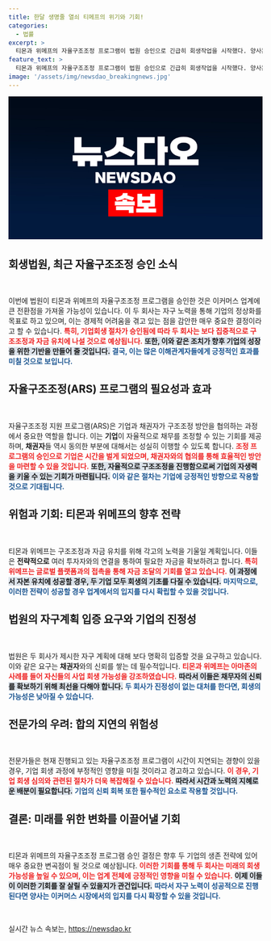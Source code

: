 ```yaml
---
title: 한달 생명줄 열쇠 티메프의 위기와 기회!
categories:
  - 법률
excerpt: >
  티몬과 위메프의 자율구조조정 프로그램이 법원 승인으로 긴급히 회생작업을 시작했다. 양사는 자구책을 통해 피해를 최소화하고 생존의 기회를 잡기 위해 분투 중이다. 그러나 시간 끌기에 대한 우려와 함께 신뢰 회복이 최대 관건으로 떠오르고 있다.
feature_text: >
  티몬과 위메프의 자율구조조정 프로그램이 법원 승인으로 긴급히 회생작업을 시작했다. 양사는 자구책을 통해 피해를 최소화하고 생존의 기회를 잡기 위해 분투 중이다. 그러나 시간 끌기에 대한 우려와 함께 신뢰 회복이 최대 관건으로 떠오르고 있다.
image: '/assets/img/newsdao_breakingnews.jpg'
---
```


<p><img src="/assets/img/newsdao_breakingnews.jpg" alt="firstkoreanews 속보" /></p>

<h2 data-ke-size="size26">회생법원, 최근 자율구조조정 승인 소식</h2>

<p data-ke-size="size16">&nbsp;</p>

<p>이번에 법원이 티몬과 위메프의 자율구조조정 프로그램을 승인한 것은 이커머스 업계에 큰 전환점을 가져올 가능성이 있습니다. 이 두 회사는 자구 노력을 통해 기업의 정상화를 목표로 하고 있으며, 이는 경제적 어려움을 겪고 있는 점을 감안한 매우 중요한 결정이라고 할 수 있습니다. <b><span style="color: #ee2323;">특히, 기업회생 절차가 승인됨에 따라 두 회사는 보다 집중적으로 구조조정과 자금 유치에 나설 것으로 예상됩니다.</span></b> <b><span style="background-color: #21538527;">또한, 이와 같은 조치가 향후 기업의 성장을 위한 기반을 만들어 줄 것입니다.</span></b> <b><span style="color: #1a5490;">결국, 이는 많은 이해관계자들에게 긍정적인 효과를 미칠 것으로 보입니다.</span></b></p>

<h2 data-ke-size="size26">자율구조조정(ARS) 프로그램의 필요성과 효과</h2>

<p data-ke-size="size16">&nbsp;</p>

<p>자율구조조정 지원 프로그램(ARS)은 기업과 채권자가 구조조정 방안을 협의하는 과정에서 중요한 역할을 합니다. 이는 <strong>기업</strong>이 자율적으로 채무를 조정할 수 있는 기회를 제공하며, <strong>채권자</strong>들 역시 동의한 부분에 대해서는 성실히 이행할 수 있도록 합니다. <b><span style="color: #ee2323;">조정 프로그램의 승인으로 기업은 시간을 벌게 되었으며, 채권자와의 협의를 통해 효율적인 방안을 마련할 수 있을 것입니다.</span></b> <b><span style="background-color: #21538527;">또한, 자율적으로 구조조정을 진행함으로써 기업의 자생력을 키울 수 있는 기회가 마련됩니다.</span></b> <b><span style="color: #1a5490;">이와 같은 절차는 기업에 긍정적인 방향으로 작용할 것으로 기대됩니다.</span></b></p>

<h2 data-ke-size="size26">위험과 기회: 티몬과 위메프의 향후 전략</h2>

<p data-ke-size="size16">&nbsp;</p>

<p>티몬과 위메프는 구조조정과 자금 유치를 위해 각고의 노력을 기울일 계획입니다. 이들은 <strong>전략적으로</strong> 여러 투자자와의 연결을 통하여 필요한 자금을 확보하려고 합니다. <b><span style="color: #ee2323;">특히 위메프는 글로벌 플랫폼과의 접촉을 통해 자금 조달의 기회를 열고 있습니다.</span></b> <b><span style="background-color: #21538527;">이 과정에서 자본 유치에 성공할 경우, 두 기업 모두 회생의 기초를 다질 수 있습니다.</span></b> <b><span style="color: #1a5490;">마지막으로, 이러한 전략이 성공할 경우 업계에서의 입지를 다시 확립할 수 있을 것입니다.</span></b></p>

<h2 data-ke-size="size26">법원의 자구계획 입증 요구와 기업의 진정성</h2>

<p data-ke-size="size16">&nbsp;</p>

<p>법원은 두 회사가 제시한 자구 계획에 대해 보다 명확히 입증할 것을 요구하고 있습니다. 이와 같은 요구는 <strong>채권자</strong>와의 신뢰를 쌓는 데 필수적입니다. <b><span style="color: #ee2323;">티몬과 위메프는 아마존의 사례를 들어 자신들의 사업 회생 가능성을 강조하였습니다.</span></b> <b><span style="background-color: #21538527;">따라서 이들은 채무자의 신뢰를 확보하기 위해 최선을 다해야 합니다.</span></b> <b><span style="color: #1a5490;">두 회사가 진정성이 없는 대처를 한다면, 회생의 가능성은 낮아질 수 있습니다.</span></b></p>

<h2 data-ke-size="size26">전문가의 우려: 합의 지연의 위험성</h2>

<p data-ke-size="size16">&nbsp;</p>

<p>전문가들은 현재 진행되고 있는 자율구조조정 프로그램이 시간이 지연되는 경향이 있을 경우, 기업 회생 과정에 부정적인 영향을 미칠 것이라고 경고하고 있습니다. <b><span style="color: #ee2323;">이 경우, 기업 회생 심의와 관련된 절차가 더욱 복잡해질 수 있습니다.</span></b> <b><span style="background-color: #21538527;">따라서 시간과 노력의 지혜로운 배분이 필요합니다.</span></b> <b><span style="color: #1a5490;">기업의 신뢰 회복 또한 필수적인 요소로 작용할 것입니다.</span></b></p>

<h2 data-ke-size="size26">결론: 미래를 위한 변화를 이끌어낼 기회</h2>

<p data-ke-size="size16">&nbsp;</p>

<p>티몬과 위메프의 자율구조조정 프로그램 승인 결정은 향후 두 기업의 생존 전략에 있어 매우 중요한 변곡점이 될 것으로 예상됩니다. <b><span style="color: #ee2323;">이러한 기회를 통해 두 회사는 미래의 회생 가능성을 높일 수 있으며, 이는 업계 전체에 긍정적인 영향을 미칠 수 있습니다.</span></b> <b><span style="background-color: #21538527;">이제 이들이 이러한 기회를 잘 살릴 수 있을지가 관건입니다.</span></b> <b><span style="color: #1a5490;">따라서 자구 노력이 성공적으로 진행된다면 양사는 이커머스 시장에서의 입지를 다시 확장할 수 있을 것입니다.</span></b></p>

<p data-ke-size="size16">&nbsp;</p>
실시간 뉴스 속보는, <a href="https://newsdao.kr" rel="dofollow">https://newsdao.kr</a>


